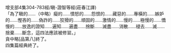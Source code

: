 增支部4集304-783經/瞋-證智等經(莊春江譯)  
「為了瞋的……（中略）癡的……憤怒的……怨恨的……藏惡的……專橫的……嫉妒的……慳吝的……偽詐的……狡猾的……頑固的……激情的……慢的……極慢的……憍慢的……放逸的證知……遍知……遍盡……捨斷……滅盡……消散……褪去……滅……捨棄……斷念，這四法應該被修習。」  
貪中略[品第八]終了。  
四集篇經典終了。  
  
  
